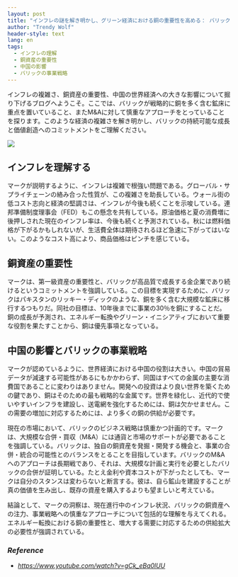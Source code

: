 ```yaml
---
layout: post
title: "インフレの謎を解き明かし、グリーン経済における銅の重要性を高める： バリックの戦略的アプローチを深堀りする "
author: "Trendy Wolf"
header-style: text
lang: en
tags:
  - インフレの理解
  - 銅資産の重要性
  - 中国の影響
  - バリックの事業戦略
---
```


インフレの複雑さ、銅資産の重要性、中国の世界経済への大きな影響について掘り下げるブログへようこそ。ここでは、バリックが戦略的に銅を多く含む鉱床に重点を置いていること、またM&Aに対して慎重なアプローチをとっていることを探ります。このような経済の複雑さを解き明かし、バリックの持続可能な成長と価値創造へのコミットメントをご理解ください。

<img
    src="https://i.ytimg.com/vi/gCk_eBa0lUU/hqdefault.jpg"
/>






## インフレを理解する

マークが説明するように、インフレは複雑で根強い問題である。グローバル・サプライチェーンの絡み合った性質が、この複雑さを助長している。ウォール街の低コスト志向と経済の堅調さは、インフレが今後も続くことを示唆している。連邦準備制度理事会（FED）もこの懸念を共有している。原油価格と夏の消費増に後押しされた現在のインフレ率は、今後も続くと予測されている。秋には燃料価格が下がるかもしれないが、生活費全体は期待されるほど急速に下がってはいない。このようなコスト高により、商品価格はピンチを感じている。



## 銅資産の重要性

マークは、第一級資産の重要性と、バリックが高品質で成長する金企業であり続けるというコミットメントを強調している。この目標を実現するために、バリックはパキスタンのリッキー・ディックのような、銅を多く含む大規模な鉱床に移行するつもりだ。同社の目標は、10年後までに事業の30％を銅にすることだ。銅の成長が予測され、エネルギー転換やグリーン・イニシアティブにおいて重要な役割を果たすことから、銅は優先事項となっている。



## 中国の影響とバリックの事業戦略

マークが認めているように、世界経済における中国の役割は大きい。中国の貿易データが減速する可能性があるにもかかわらず、同国はすべての金属の主要な消費国であることに変わりはありません。開発への投資はより良い世界を築くための鍵であり、銅はそのための最も戦略的な金属です。世界を緑化し、近代的で使いやすいインフラを建設し、送電網を強化するためには、銅は欠かせません。この需要の増加に対応するためには、より多くの銅の供給が必要です。

現在の市場において、バリックのビジネス戦略は慎重かつ計画的です。マークは、大規模な合併・買収（M&A）には通貨と市場のサポートが必要であることを強調している。バリックは、独自の銅資産を発掘・開発する機会と、事業の合併・統合の可能性とのバランスをとることを目指しています。バリックのM&Aへのアプローチは長期戦であり、それは、大規模な計画と実行を必要としたバリックの合併が証明している。たとえ金利や資本コストが下がったとしても、マークは自分のスタンスは変わらないと断言する。彼は、自ら鉱山を建設することが真の価値を生み出し、既存の資産を購入するよりも望ましいと考えている。

結論として、マークの洞察は、現在進行中のインフレ状況、バリックの銅資産への注力、事業戦略への慎重なアプローチについて包括的な理解を与えてくれる。エネルギー転換における銅の重要性と、増大する需要に対応するための供給拡大の必要性が強調されている。


### _Reference_
- _https://www.youtube.com/watch?v=gCk_eBa0lUU_

